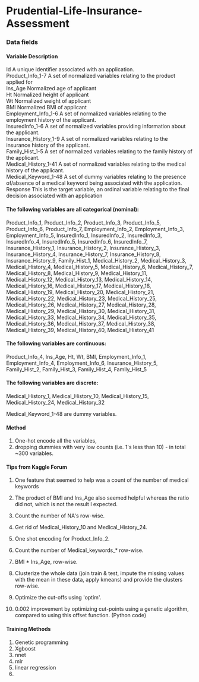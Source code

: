 # Prudential-Life-Insurance-Assessment

### Data fields
#### Variable	Description
Id	A unique identifier associated with an application. <br>
Product_Info_1-7	A set of normalized variables relating to the product applied for <br>
Ins_Age	Normalized age of applicant <br>
Ht	Normalized height of applicant <br>
Wt	Normalized weight of applicant <br>
BMI	Normalized BMI of applicant <br>
Employment_Info_1-6	A set of normalized variables relating to the employment history of the applicant. <br>
InsuredInfo_1-6	A set of normalized variables providing information about the applicant. <br>
Insurance_History_1-9	A set of normalized variables relating to the insurance history of the applicant.<br>
Family_Hist_1-5	A set of normalized variables relating to the family history of the applicant.<br>
Medical_History_1-41	A set of normalized variables relating to the medical history of the applicant.<br>
Medical_Keyword_1-48	A set of dummy variables relating to the presence of/absence of a medical keyword being associated with the application.<br>
Response	This is the target variable, an ordinal variable relating to the final decision associated with an application<br>

#### The following variables are all categorical (nominal):
Product_Info_1, Product_Info_2, Product_Info_3, Product_Info_5, Product_Info_6, Product_Info_7, Employment_Info_2, Employment_Info_3, Employment_Info_5, InsuredInfo_1, InsuredInfo_2, InsuredInfo_3, InsuredInfo_4, InsuredInfo_5, InsuredInfo_6, InsuredInfo_7, Insurance_History_1, Insurance_History_2, Insurance_History_3, Insurance_History_4, Insurance_History_7, Insurance_History_8, Insurance_History_9, Family_Hist_1, Medical_History_2, Medical_History_3, Medical_History_4, Medical_History_5, Medical_History_6, Medical_History_7, Medical_History_8, Medical_History_9, Medical_History_11, Medical_History_12, Medical_History_13, Medical_History_14, Medical_History_16, Medical_History_17, Medical_History_18, Medical_History_19, Medical_History_20, Medical_History_21, Medical_History_22, Medical_History_23, Medical_History_25, Medical_History_26, Medical_History_27, Medical_History_28, Medical_History_29, Medical_History_30, Medical_History_31, Medical_History_33, Medical_History_34, Medical_History_35, Medical_History_36, Medical_History_37, Medical_History_38, Medical_History_39, Medical_History_40, Medical_History_41

#### The following variables are continuous:
Product_Info_4, Ins_Age, Ht, Wt, BMI, Employment_Info_1, Employment_Info_4, Employment_Info_6, Insurance_History_5, Family_Hist_2, Family_Hist_3, Family_Hist_4, Family_Hist_5

#### The following variables are discrete:
Medical_History_1, Medical_History_10, Medical_History_15, Medical_History_24, Medical_History_32

Medical_Keyword_1-48 are dummy variables.

#### Method
1. One-hot encode all the variables, 
2. dropping dummies with very low counts (i.e. 1's less than 10) - in total ~300 variables.

#### Tips from Kaggle Forum
1. One feature that seemed to help was a count of the number of medical keywords
2. The product of BMI and Ins_Age also seemed helpful whereas the ratio did not, which is not the result I expected.
3. Count the number of NA's row-wise.
4. Get rid of Medical_History_10 and Medical_History_24.
5. One shot encoding for Product_Info_2.
6. Count the number of Medical_keywords_* row-wise.
7. BMI * Ins_Age, row-wise.
8. Clusterize the whole data (join train & test, impute the missing values with the mean in these data, apply kmeans) and provide the clusters row-wise.
9. Optimize the cut-offs using 'optim'.

10. 0.002 improvement by optimizing cut-points using a genetic algorithm, compared to using this offset function. (Python code)

#### Training Methods
1. Genetic programming
2. Xgboost
3. nnet
4. mlr
5. linear regression
6. 